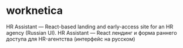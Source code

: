 # worknetica
HR Assistant — React-based landing and early-access site for an HR agency (Russian UI). HR Assistant — React лендинг и форма раннего доступа для HR-агентства (интерфейс на русском)
